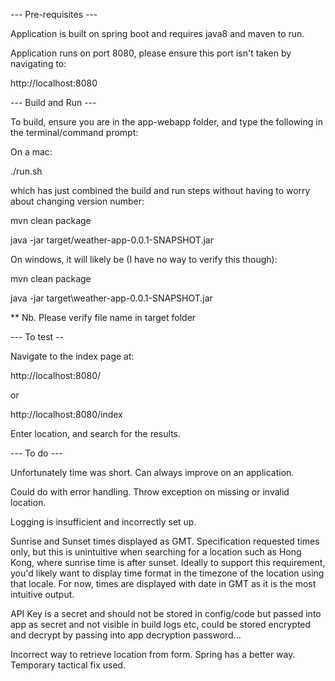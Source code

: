 --- Pre-requisites ---

Application is built on spring boot and requires java8 and maven to run.

Application runs on port 8080, please ensure this port isn't taken by navigating to:

http://localhost:8080

--- Build and Run ---

To build, ensure you are in the app-webapp folder, and type the following in the terminal/command prompt:

On a mac:

./run.sh

which has just combined the build and run steps without having to worry about changing version number:

mvn clean package

java -jar target/weather-app-0.0.1-SNAPSHOT.jar

On windows, it will likely be (I have no way to verify this though):

mvn clean package

java -jar target\weather-app-0.0.1-SNAPSHOT.jar

** Nb. Please verify file name in target folder

--- To test --

Navigate to the index page at:

http://localhost:8080/

or 

http://localhost:8080/index

Enter location, and search for the results.

--- To do ---

Unfortunately time was short. Can always improve on an application.

Could do with error handling. Throw exception on missing or invalid location.

Logging is insufficient and incorrectly set up.

Sunrise and Sunset times displayed as GMT. Specification requested times only, but this is unintuitive when searching for a location such as Hong Kong, where sunrise time is after sunset. Ideally to support this requirement, you'd likely want to display time format in the timezone of the location using that locale. For now, times are displayed with date in GMT as it is the most intuitive output.

API Key is a secret and should not be stored in config/code but passed into app as secret and not visible in build logs etc, could be stored encrypted and decrypt by passing into app decryption password...

Incorrect way to retrieve location from form. Spring has a better way. Temporary tactical fix used.